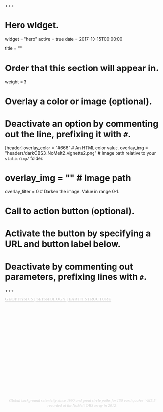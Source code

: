 +++
# Hero widget.
widget = "hero"
active = true
date = 2017-10-15T00:00:00

title = ""

# Order that this section will appear in.
weight = 3

# Overlay a color or image (optional).
#   Deactivate an option by commenting out the line, prefixing it with `#`.
[header]
  overlay_color = "#666"  # An HTML color value.
  overlay_img = "headers/darkOBS3_NoMelt2_vignette2.png"  # Image path relative to your `static/img/` folder.
  # overlay_img = ""  # Image path
  overlay_filter = 0  # Darken the image. Value in range 0-1.

# Call to action button (optional).
#   Activate the button by specifying a URL and button label below.
#   Deactivate by commenting out parameters, prefixing lines with `#`.
+++
<!-- <center><font size="+15" color="#e6e6e6" face="montserrat"><b>JOSHUA RUSSELL</b></font></center> -->
<!-- <center><font size="6" color="#e6e6e6" face="ubuntu"><b>GEOPHYSICS | SEISMOLOGY  | EARTH STRUCTURE</b></font></center> -->

<!-- <div  class="fixed" ></div> -->

<!-- PARALLAX HEADER, BUT SLOW -->
<!-- <div class="item">
  <img src="https://jbrussell.github.io/img/headers/darkOBS3_NoMelt2_vignette2.png" />
  <div id="overlay"></div>
</div> -->


<a class="button3" href="#about"><font face="montserrat" color="#d6d6d6"><b> GEOPHYSICS | SEISMOLOGY  | EARTH STRUCTURE </b></font></a>
<div class="bottom"><font size="-1"></font></div>

<div style="display: table; height: 300px; overflow: hidden;">
  <div style="display: table-cell; vertical-align: top;">
    <div>
      <font size="-1" color="#d6d6d6" face="montserrat">
      <i>
      </i>
      </font>
    </div>
  </div>
</div>

<center>
<div style="display: table; height: 800px; overflow: hidden;">
  <div style="display: table-cell; vertical-align: top;">
    <div>
      <font size="-1" color="#d6d6d6" face="montserrat">
      <i>
      Global background seismicity since 1990 and great circle paths for 150 earthquakes >M5.5 recorded at the NoMelt OBS array in 2012.
      </i>
      </font>
    </div>
  </div>
</div>
</center>

<div style="margin-top: -50rem;">
</div>
